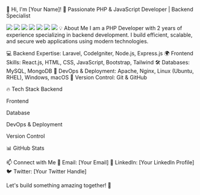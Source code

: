 👋 Hi, I'm [Your Name]!
🚀 Passionate PHP & JavaScript Developer | Backend Specialist

<img src="https://img.shields.io/badge/PHP-777BB4?style=for-the-badge&logo=php&logoColor=white" /> <img src="https://img.shields.io/badge/Laravel-FF2D20?style=for-the-badge&logo=laravel&logoColor=white" /> <img src="https://img.shields.io/badge/CodeIgniter-EF4223?style=for-the-badge&logo=codeigniter&logoColor=white" /> <img src="https://img.shields.io/badge/Node.js-339933?style=for-the-badge&logo=nodedotjs&logoColor=white" /> <img src="https://img.shields.io/badge/Express.js-000000?style=for-the-badge&logo=express&logoColor=white" /> <img src="https://img.shields.io/badge/MySQL-4479A1?style=for-the-badge&logo=mysql&logoColor=white" /> <img src="https://img.shields.io/badge/MongoDB-47A248?style=for-the-badge&logo=mongodb&logoColor=white" />
💡 About Me
I am a PHP Developer with 2 years of experience specializing in backend development. I build efficient, scalable, and secure web applications using modern technologies.

💻 Backend Expertise: Laravel, CodeIgniter, Node.js, Express.js
🌍 Frontend Skills: React.js, HTML, CSS, JavaScript, Bootstrap, Tailwind
🛠 Databases: MySQL, MongoDB
🔧 DevOps & Deployment: Apache, Nginx, Linux (Ubuntu, RHEL), Windows, macOS
📝 Version Control: Git & GitHub

🔥 Tech Stack
Backend





Frontend






Database


DevOps & Deployment





Version Control


📊 GitHub Stats


📫 Connect with Me
📧 Email: [Your Email]
🔗 LinkedIn: [Your LinkedIn Profile]
🐦 Twitter: [Your Twitter Handle]

Let's build something amazing together! 🚀


